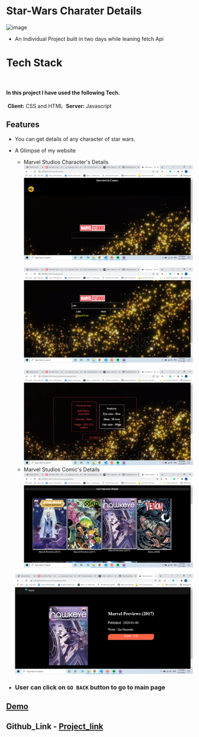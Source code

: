 # Star-Wars Charater Details
![image](https://encrypted-tbn0.gstatic.com/images?q=tbn:ANd9GcT2mhMKWGREO6ZATI94hKsWPUiU4BVrGdklHWOAq9bg8XuYo7dATvHIBAYF1iZruln9vQ&usqp=CAU)
    
- An Individual Project built in two days while leaning fetch Api
​
  
# Tech Stack
​
#### In this project I have used the following Tech.
​
**Client:** CSS and HTML
​
**Server:** Javascript 
## Features
- You can get details of any character of star wars.
- A Glimpse of my website
    -   Marvel Studios Character's Details
   ![Screenshot (140)](https://github.com/Priya31g/marvelcharacter/blob/main/screenshots/Screenshot%20(22).png?raw=true)
​
   ![Screenshot (98)](https://github.com/Priya31g/marvelcharacter/blob/main/screenshots/Screenshot%20(23).png?raw=true)
​
   ![Screenshot (99)](https://github.com/Priya31g/marvelcharacter/blob/main/screenshots/Screenshot%20(24).png?raw=true)
   - Marvel Studios Comic's Details
​   ![Screenshot (99)](https://github.com/Priya31g/marvelcharacter/blob/main/screenshots/Screenshot%20(25).png?raw=true)

    ![Screenshot (99)](https://github.com/Priya31g/marvelcharacter/blob/main/screenshots/Screenshot%20(26).png?raw=true)


- ### User can click on  ```GO BACK```  button to go to main page
  
## [Demo](https://marvelcharacter.vercel.app/Landing.html)


## Github_Link - [Project_link](https://github.com/Priya31g/marvelcharacter.git)
